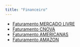 ```yaml
---
title: "Financeiro"
---
```


* [Faturamento MERCADO LIVRE](pops/P0001.md)
* [Faturamento CNOVA](pops/P0002.md)
* [Faturamento AMERICANAS](pops/P0003.md)
* [Faturamento AMAZON](pops/P0004.md)